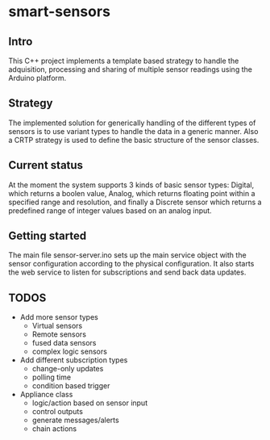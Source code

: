 # smart-sensors
## Intro
This C++ project implements a template based strategy to handle the adquisition, processing and sharing of multiple sensor readings using the Arduino platform.

## Strategy
The implemented solution for generically handling of the different types of sensors is to use variant types to handle the data in a generic manner. Also a CRTP strategy is used to define the basic structure of the sensor classes. 

## Current status
At the moment the system supports 3 kinds of basic sensor types: Digital, which returns a boolen value, Analog, which returns floating point within a specified range and resolution, and finally a Discrete sensor which returns a predefined range of integer values based on an analog input.

## Getting started
The main file sensor-server.ino sets up the main service object with the sensor configuration according to the physical configuration. It also starts the web service to listen for subscriptions and send back data updates.

## TODOS
  + Add more sensor types
    - Virtual sensors
    - Remote sensors
    - fused data sensors
    - complex logic sensors
  + Add different subscription types
    - change-only updates
    - polling time
    - condition based trigger
  + Appliance class
    - logic/action based on sensor input
    - control outputs
    - generate messages/alerts
    - chain actions